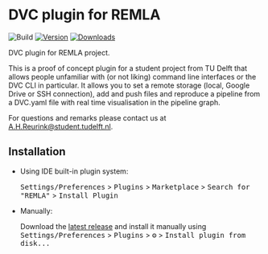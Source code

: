 # DVC plugin for REMLA

![Build](https://github.com/Huntervang/REMLA/workflows/Build/badge.svg)
[![Version](https://img.shields.io/jetbrains/plugin/v/17050-remla.svg)](https://plugins.jetbrains.com/plugin/17050-remla)
[![Downloads](https://img.shields.io/jetbrains/plugin/d/17050-remla.svg)](https://plugins.jetbrains.com/plugin/17050-remla)

<!-- Plugin description -->
DVC plugin for REMLA project.</br>

This is a proof of concept plugin for a student project from TU Delft that allows people unfamiliar with
(or not liking) command line interfaces or the DVC CLI in particular. It allows you to set a remote storage
(local, Google Drive or SSH connection), add and push files and reproduce a pipeline from a DVC.yaml file with
real time visualisation in the pipeline graph.</br>

For questions and remarks please contact us at A.H.Reurink@student.tudelft.nl.
<!-- Plugin description end -->

## Installation

- Using IDE built-in plugin system:
  
  <kbd>Settings/Preferences</kbd> > <kbd>Plugins</kbd> > <kbd>Marketplace</kbd> > <kbd>Search for "REMLA"</kbd> >
  <kbd>Install Plugin</kbd>
  
- Manually:

  Download the [latest release](https://github.com/Huntervang/REMLA/releases/latest) and install it manually using
  <kbd>Settings/Preferences</kbd> > <kbd>Plugins</kbd> > <kbd>⚙️</kbd> > <kbd>Install plugin from disk...</kbd>
